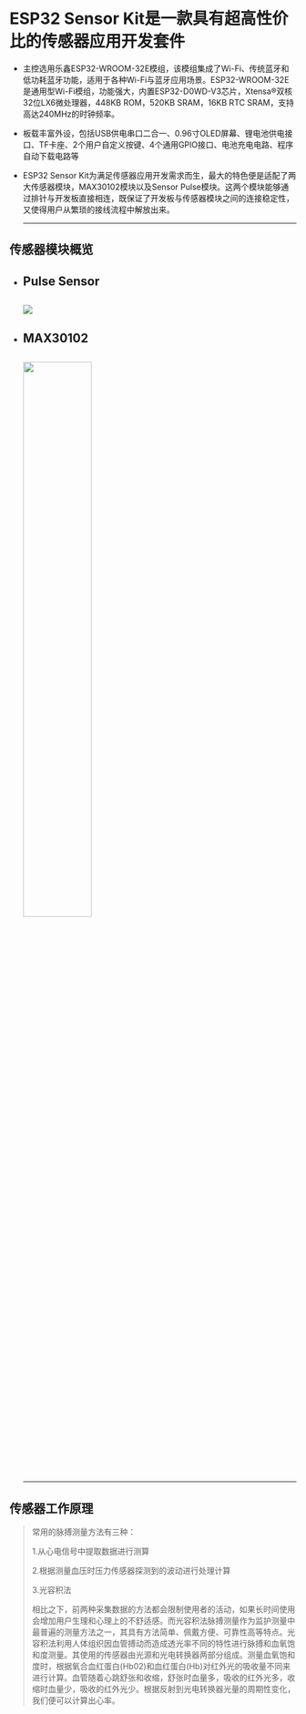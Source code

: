 # ESP32 Sensor Kit是一款具有超高性价比的传感器应用开发套件

- 主控选用乐鑫ESP32-WROOM-32E模组，该模组集成了Wi-Fi、传统蓝牙和低功耗蓝牙功能，适用于各种Wi-Fi与蓝牙应用场景。ESP32-WROOM-32E是通用型Wi-Fi模组，功能强大，内置ESP32-D0WD-V3芯片，Xtensa®双核32位LX6微处理器，448KB ROM，520KB SRAM，16KB RTC SRAM，支持高达240MHz的时钟频率。

- 板载丰富外设，包括USB供电串口二合一、0.96寸OLED屏幕、锂电池供电接口、TF卡座、2个用户自定义按键、4个通用GPIO接口、电池充电电路、程序自动下载电路等

- ESP32 Sensor Kit为满足传感器应用开发需求而生，最大的特色便是适配了两大传感器模块，MAX30102模块以及Sensor Pulse模块。这两个模块能够通过排针与开发板直接相连，既保证了开发板与传感器模块之间的连接稳定性，又使得用户从繁琐的接线流程中解放出来。

  ------
## 传感器模块概览

- ## Pulse Sensor

  ## ![](https://addison-cq.github.io/ESP32SensorKit/images/image-20221026214424539.png)

- ## MAX30102

  ## <img decoding="async" src="https://addison-cq.github.io/ESP32SensorKit/images/image-20221027105028345.png" width="50%">
  ------

## 传感器工作原理

> 常用的脉搏测量方法有三种：																		
>
> 1.从心电信号中提取数据进行测算 	
> 																						
> 2.根据测量血压时压力传感器探测到的波动进行处理计算
> 														
> 3.光容积法
>
> 相比之下，前两种采集数据的方法都会限制使用者的活动，如果长时间使用会增加用户生理和心理上的不舒适感。而光容积法脉搏测量作为监护测量中最普遍的测量方法之一，其具有方法简单、佩戴方便、可靠性高等特点。光容积法利用人体组织因血管搏动而造成透光率不同的特性进行脉搏和血氧饱和度测量。其使用的传感器由光源和光电转换器两部分组成。测量血氧饱和度时，根据氧合血红蛋白(Hb02)和血红蛋白(Hb)对红外光的吸收量不同来进行计算。血管随着心跳舒张和收缩，舒张时血量多，吸收的红外光多，收缩时血量少，吸收的红外光少。根据反射到光电转换器光量的周期性变化，我们便可以计算出心率。
